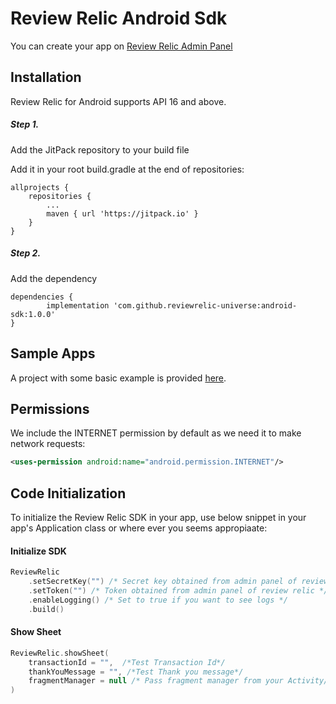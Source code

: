# Review Relic Android Sdk
You can create your app on [Review Relic Admin Panel](https://reviewrelic.com/)

## Installation

Review Relic for Android supports API 16 and above.

##### Step 1.
Add the JitPack repository to your build file

Add it in your root build.gradle at the end of repositories:

```Gradle
allprojects {
    repositories {
        ...
        maven { url 'https://jitpack.io' }
    }
}
```

##### Step 2.
Add the dependency

```Gradle
dependencies {
        implementation 'com.github.reviewrelic-universe:android-sdk:1.0.0'
}
```

## Sample Apps

A project with some basic example is provided [here](https://github.com/reviewrelic-universe/android-sdk/tree/1.0.0/sample).

## Permissions

We include the INTERNET permission by default as we need it to make network requests:
```xml
<uses-permission android:name="android.permission.INTERNET"/>
```
## Code Initialization

To initialize the Review Relic SDK in your app, use below snippet in your app's Application class or where ever you seems appropiaate:

#### Initialize SDK

```kotlin
ReviewRelic
    .setSecretKey("") /* Secret key obtained from admin panel of review relic */
    .setToken("") /* Token obtained from admin panel of review relic */            .setMerchantId("") /* Merchant Id obtained from admin panel of review relic */
    .enableLogging() /* Set to true if you want to see logs */
    .build()
```

#### Show Sheet

```kotlin
ReviewRelic.showSheet(
    transactionId = "",  /*Test Transaction Id*/
    thankYouMessage = "", /*Test Thank you message*/
    fragmentManager = null /* Pass fragment manager from your Activity/Fragment */
)
```

